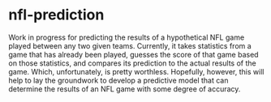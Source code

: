 # nfl-prediction
Work in progress for predicting the results of a hypothetical NFL game played between any two given teams. Currently, it takes statistics from a game that has already been played, guesses the score of that game based on those statistics, and compares its prediction to the actual results of the game. Which, unfortunately, is pretty worthless. Hopefully, however, this will help to lay the groundwork to develop a predictive model that can determine the results of an NFL game with some degree of accuracy. 

